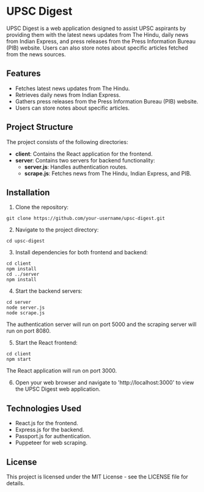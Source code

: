 # UPSC Digest

UPSC Digest is a web application designed to assist UPSC aspirants by providing them with the latest news updates from The Hindu, daily news from Indian Express, and press releases from the Press Information Bureau (PIB) website. Users can also store notes about specific articles fetched from the news sources.

## Features

- Fetches latest news updates from The Hindu.
- Retrieves daily news from Indian Express.
- Gathers press releases from the Press Information Bureau (PIB) website.
- Users can store notes about specific articles.

## Project Structure

The project consists of the following directories:

- **client**: Contains the React application for the frontend.
- **server**: Contains two servers for backend functionality:
  - **server.js**: Handles authentication routes.
  - **scrape.js**: Fetches news from The Hindu, Indian Express, and PIB.
  
## Installation

1. Clone the repository:

```
git clone https://github.com/your-username/upsc-digest.git
```

2. Navigate to the project directory:

```
cd upsc-digest
```

3. Install dependencies for both frontend and backend:

```
cd client
npm install
cd ../server
npm install
```

4. Start the backend servers:

```
cd server
node server.js
node scrape.js
```
The authentication server will run on port 5000 and the scraping server will run on port 8080.

5. Start the React frontend:

```
cd client
npm start
```
The React application will run on port 3000.

6. Open your web browser and navigate to 'http://localhost:3000' to view the UPSC Digest web application.


## Technologies Used
- React.js for the frontend.
- Express.js for the backend.
- Passport.js for authentication.
- Puppeteer for web scraping.

## License
This project is licensed under the MIT License - see the LICENSE file for details.
